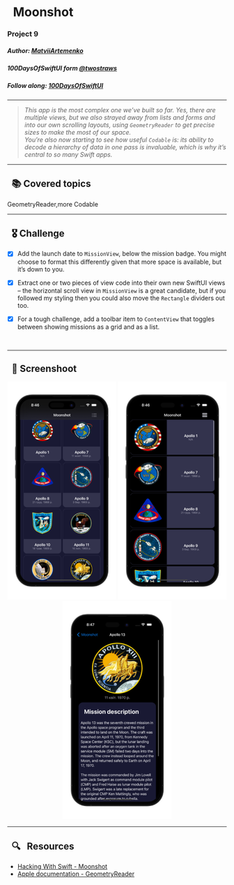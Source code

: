 
# &nbsp; Moonshot

### Project 9 
##### Author: *[MatviiArtemenko](https://github.com/100DaysOfSwiftUI-MatviiArtemenko)*

##### 100DaysOfSwiftUI form *[@twostraws](https://twitter.com/twostraws "twostraws twitter page")*

##### Follow along: *[100DaysOfSwiftUI](https://www.hackingwithswift.com/100/swiftui "Hacking with Swift")*

---

> *This app is the most complex one we’ve built so far. Yes, there are multiple views, but we also strayed away from lists and forms and into our own scrolling layouts, using `GeometryReader` to get precise sizes to make the most of our space. </br> You’re also now starting to see how useful `Codable` is: its ability to decode a hierarchy of data in one pass is invaluable, which is why it’s central to so many Swift apps.*

---

## &nbsp; 📚 Covered topics

  GeometryReader,more Codable 

---
## &nbsp; 🎖 Challenge
* [x] Add the launch date to `MissionView`, below the mission badge. You might choose to format this differently given that more space is available, but it’s down to you.

* [x] Extract one or two pieces of view code into their own new SwiftUI views – the horizontal scroll view in `MissionView` is a great candidate, but if you followed my styling then you could also move the `Rectangle` dividers out too.

* [x] For a tough challenge, add a toolbar item to `ContentView` that toggles between showing missions as a grid and as a list. 
<br>

---
## &nbsp; 📲 Screenshoot

<p align="center">
  <img 
  width = 250
    src="1.png"
  >
  <img 
  width = 250
    src="2.png"
  >
  <img 
  width = 250
    src="3.png"
  >
</p>

---
##  &nbsp; 🔍 &nbsp; Resources 

* [Hacking With Swift - Moonshot](https://www.hackingwithswift.com/books/ios-swiftui/moonshot-wrap-up)
* [Apple documentation - GeometryReader](https://developer.apple.com/documentation/swiftui/geometryreader/)
